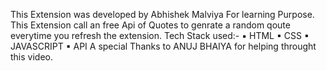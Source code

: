 This Extension was developed by Abhishek Malviya For learning Purpose.
This Extension call an free Api of Quotes to genrate a random qoute everytime you refresh the extension.
Tech Stack used:-
         ▪ HTML 
         ▪ CSS 
         ▪ JAVASCRIPT
         ▪ API
A special Thanks to ANUJ BHAIYA for helping throught this video.
         